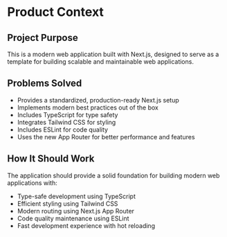 # Product Context

## Project Purpose

This is a modern web application built with Next.js, designed to serve as a template for building scalable and maintainable web applications.

## Problems Solved

- Provides a standardized, production-ready Next.js setup
- Implements modern best practices out of the box
- Includes TypeScript for type safety
- Integrates Tailwind CSS for styling
- Includes ESLint for code quality
- Uses the new App Router for better performance and features

## How It Should Work

The application should provide a solid foundation for building modern web applications with:

- Type-safe development using TypeScript
- Efficient styling using Tailwind CSS
- Modern routing using Next.js App Router
- Code quality maintenance using ESLint
- Fast development experience with hot reloading
